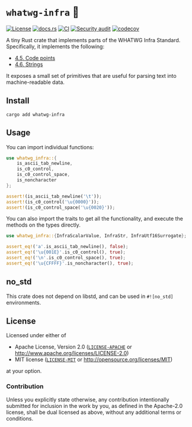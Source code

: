 # `whatwg-infra` 🦀

[![License](https://img.shields.io/badge/License-MIT%20%26%20Apache%202.0-blue)](#license)
[![docs.rs](https://img.shields.io/docsrs/whatwg-infra/latest)](https://docs.rs/whatwg-infra/)
[![CI](https://github.com/neoncitylights/whatwg-rust/actions/workflows/main.yml/badge.svg)](https://github.com/neoncitylights/whatwg-rust/actions/workflows/main.yml)
[![Security audit](https://github.com/neoncitylights/whatwg-rust/actions/workflows/security-audit.yml/badge.svg)](https://github.com/neoncitylights/whatwg-rust/actions/workflows/security-audit.yml)
[![codecov](https://codecov.io/gh/neoncitylights/whatwg-rust/branch/main/graph/badge.svg?token=6ZSIWAQTHU)](https://codecov.io/gh/neoncitylights/whatwg-rust)

A tiny Rust crate that implements parts of the WHATWG Infra Standard. Specifically, it implements the following:

- [4.5. Code points](https://infra.spec.whatwg.org/#code-points)
- [4.6. Strings](https://infra.spec.whatwg.org/#strings)

It exposes a small set of primitives that are useful for parsing text into machine-readable data.

## Install

```shell
cargo add whatwg-infra
```

## Usage

You can import individual functions:

```rust
use whatwg_infra::{
	is_ascii_tab_newline,
	is_c0_control,
	is_c0_control_space,
	is_noncharacter
};

assert!(is_ascii_tab_newline('\t'));
assert!(is_c0_control('\u{0000}'));
assert!(is_c0_control_space('\u{0020}'));

```

You can also import the traits to get all the functionality, and execute the methods on the types directly.

```rust
use whatwg_infra::{InfraScalarValue, InfraStr, InfraUtf16Surrogate};

assert_eq!('a'.is_ascii_tab_newline(), false);
assert_eq!('\u{001E}'.is_c0_control(), true);
assert_eq!('\n'.is_c0_control_space(), true);
assert_eq!('\u{CFFFF}'.is_noncharacter(), true);
```

## no_std

This crate does not depend on libstd, and can be used in `#![no_std]` environments.

## License

Licensed under either of

* Apache License, Version 2.0 ([`LICENSE-APACHE`](LICENSE-APACHE) or <http://www.apache.org/licenses/LICENSE-2.0>)
* MIT license ([`LICENSE-MIT`](LICENSE-MIT) or <http://opensource.org/licenses/MIT>)

at your option.

### Contribution

Unless you explicitly state otherwise, any contribution intentionally submitted for inclusion in the work by you, as defined in the Apache-2.0 license, shall be dual licensed as above, without any additional terms or conditions.
